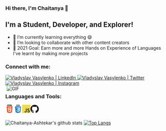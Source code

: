 ### Hi there, I'm Chaitanya 👋

## I'm a Student, Developer, and Explorer!

- 🌱 I’m currently learning everything 😄
- 👯 I’m looking to collaborate with other content creators
- 🥅 2021 Goal: Earn more and more Hands on Experience of Languages I've learnt by making more projects

### Connect with me:

<a href="https://www.linkedin.com/in/chaitanya-ashtekar-bb6974203/" target="_blank">
  <img alt="Vladyslav Vasylenko | LinkedIn" height="30" width="30" src="https://www.svgrepo.com/show/157006/linkedin.svg" />
</a>

<a href="https://twitter.com/Chaitanya2032" target="_blank">
  <img alt="Vladyslav Vasylenko | Twitter" height="30" width="30" src="https://www.svgrepo.com/show/183608/twitter.svg" />
</a>

<a href="https://www.instagram.com/chaitanya.s.ashtekar/" target="_blank">
  <img alt="Vladyslav Vasylenko | Instagram" height="30" width="30" src="https://www.svgrepo.com/show/111199/instagram.svg" />
</a>

<br />

<img align="right" width="500px" alt="GIF" src="https://miro.medium.com/max/680/0*7Q3yvSIv_t0ioJ-Z.gif" />

### Languages and Tools:

<img align="left" alt="" width="26px" src="https://chaudharyacademy.com/wp-content/uploads/2019/04/Atom-256.png" />
<img align="left" alt="HTML5" width="26px" src="https://raw.githubusercontent.com/github/explore/80688e429a7d4ef2fca1e82350fe8e3517d3494d/topics/html/html.png" />
<img align="left" alt="CSS3" width="26px" src="https://raw.githubusercontent.com/github/explore/80688e429a7d4ef2fca1e82350fe8e3517d3494d/topics/css/css.png" />
<img align="left" alt="JavaScript" width="26px" src="https://raw.githubusercontent.com/github/explore/80688e429a7d4ef2fca1e82350fe8e3517d3494d/topics/javascript/javascript.png" />
<!-- <img align="left" alt="React" width="26px" src="https://raw.githubusercontent.com/github/explore/80688e429a7d4ef2fca1e82350fe8e3517d3494d/topics/react/react.png" />
<img align="left" alt="Node.js" width="26px" src="https://raw.githubusercontent.com/github/explore/80688e429a7d4ef2fca1e82350fe8e3517d3494d/topics/nodejs/nodejs.png" /> -->
<img align="left" alt="GitHub" width="26px" src="https://raw.githubusercontent.com/github/explore/78df643247d429f6cc873026c0622819ad797942/topics/github/github.png" />


<br />
<br />



[twitter]: https://twitter.com/Chaitanya2032
[instagram]: https://www.instagram.com/chaitanya.s.ashtekar/
[linkedin]: https://www.linkedin.com/in/chaitanya-ashtekar-bb6974203/


![Chaitanya-Ashtekar's github stats](https://github-readme-stats.vercel.app/api?username=chaitanya-ashtekar&show_icons=true&hide_border=true&theme=midnight-purple&bg_color=0d1117)
[![Top Langs](https://github-readme-stats.vercel.app/api/top-langs/?username=chaitanya-ashtekar&layout=compact&hide_border=true&theme=midnight-purple&bg_color=0d1117)](https://github.com/chaitanya-ashtekar/github-readme-stats)

